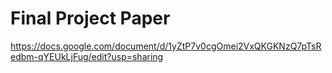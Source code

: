 # Final Project Paper
https://docs.google.com/document/d/1yZtP7v0cgOmei2VxQKGKNzQ7pTsRedbm-qYEUkLjFug/edit?usp=sharing

